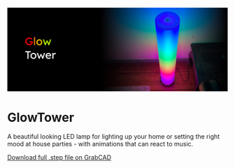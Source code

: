![GlowTower](readme/header.jpg)

# GlowTower

A beautiful looking LED lamp for lighting up your home or setting the right mood at house parties - with animations that can react to music.

[Download full .step file on GrabCAD](https://grabcad.com/library/glowtower-1)